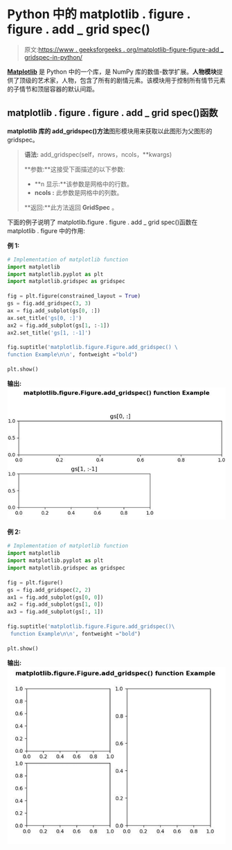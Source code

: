 # Python 中的 matplotlib . figure . figure . add _ grid spec()

> 原文:[https://www . geeksforgeeks . org/matplotlib-figure-figure-add _ gridspec-in-python/](https://www.geeksforgeeks.org/matplotlib-figure-figure-add_gridspec-in-python/)

**[Matplotlib](https://www.geeksforgeeks.org/python-introduction-matplotlib/)** 是 Python 中的一个库，是 NumPy 库的数值-数学扩展。**人物模块**提供了顶级的艺术家，人物，包含了所有的剧情元素。该模块用于控制所有情节元素的子情节和顶层容器的默认间距。

## matplotlib . figure . figure . add _ grid spec()函数

**matplotlib 库的 add_gridspec()方法**图形模块用来获取以此图形为父图形的 gridspec。

> **语法:** add_gridspec(self，nrows，ncols，**kwargs)
> 
> **参数:**这接受下面描述的以下参数:
> 
> *   **n 显示:**该参数是网格中的行数。
> *   **ncols :** 此参数是网格中的列数。
> 
> **返回:**此方法返回 **GridSpec** 。

下面的例子说明了 matplotlib.figure . figure . add _ grid spec()函数在 matplotlib . figure 中的作用:

**例 1:**

```py
# Implementation of matplotlib function
import matplotlib
import matplotlib.pyplot as plt
import matplotlib.gridspec as gridspec

fig = plt.figure(constrained_layout = True)
gs = fig.add_gridspec(3, 3)
ax = fig.add_subplot(gs[0, :])
ax.set_title('gs[0, :]')
ax2 = fig.add_subplot(gs[1, :-1])
ax2.set_title('gs[1, :-1]')

fig.suptitle('matplotlib.figure.Figure.add_gridspec() \
function Example\n\n', fontweight ="bold")

plt.show()
```

**输出:**
![](img/866f04240eeea79dae078be89cd74ee2.png)

**例 2:**

```py
# Implementation of matplotlib function
import matplotlib
import matplotlib.pyplot as plt
import matplotlib.gridspec as gridspec

fig = plt.figure()
gs = fig.add_gridspec(2, 2)
ax1 = fig.add_subplot(gs[0, 0])
ax2 = fig.add_subplot(gs[1, 0])
ax3 = fig.add_subplot(gs[:, 1])

fig.suptitle('matplotlib.figure.Figure.add_gridspec()\
 function Example\n\n', fontweight ="bold")

plt.show()
```

**输出:**
![](img/d6bfc3e028f38838b35548139e3b4b1f.png)